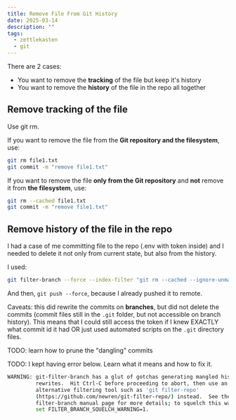 ```yaml
---
title: Remove File From Git History
date: 2025-03-14
description: ""
tags:
  - zettlekasten
  - git
---
```


There are 2 cases:

- You want to remove the **tracking** of the file but keep it's history
- You want to remove the **history** of the file in the repo all together

## Remove tracking of the file

Use git rm.

If you want to remove the file from the **Git repository and the filesystem**, use:

```bash
git rm file1.txt
git commit -m "remove file1.txt"
```

If you want to remove the file **only from the Git repository** and **not** remove it from **the filesystem**, use:

```bash
git rm --cached file1.txt
git commit -m "remove file1.txt"
```

## Remove history of the file in the repo

I had a case of me committing file to the repo (.env with token inside) and I needed to delete it not only from current state, but also from the history.

I used:

```bash
git filter-branch --force --index-filter "git rm --cached --ignore-unmatch **.env" --prune-empty --tag-name-filter cat -- --all
```

And then, `git push --force`, because I already pushed it to remote. 

Caveats: this did rewrite the commits on **branches**, but did not delete the commits (commit files still in the `.git` folder, but not accessible on branch history).
This means that I could still access the token if I knew EXACTLY what commit id it had OR just used automated scripts on the `.git` directory files.

TODO: learn how to prune the "dangling" commits

TODO: I kept having error below. Learn what it means and how to fix it.
```bash
WARNING: git-filter-branch has a glut of gotchas generating mangled history
         rewrites.  Hit Ctrl-C before proceeding to abort, then use an
         alternative filtering tool such as 'git filter-repo'
         (https://github.com/newren/git-filter-repo/) instead.  See the
         filter-branch manual page for more details; to squelch this warning,
         set FILTER_BRANCH_SQUELCH_WARNING=1.
```